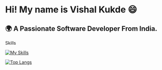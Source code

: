<h1> Hi! My name is Vishal Kukde 😄 </h1>

<h2> 🌍 A Passionate Software Developer From India. </h2>

Skills 

[![My Skills](https://skillicons.dev/icons?i=html,css,js,ts,react,redux,nextjs,materialui)](https://skillicons.dev)

[![Top Langs](https://github-readme-stats.vercel.app/api/top-langs/?username=Vishalkukde&layout=compact&text_color=daf7dc&bg_color=151515)](https://github.com/kumawatlalit912/github-readme-stats)


